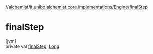 //[alchemist](../../../index.md)/[it.unibo.alchemist.core.implementations](../index.md)/[Engine](index.md)/[finalStep](final-step.md)

# finalStep

[jvm]\
private val [finalStep](final-step.md): [Long](https://kotlinlang.org/api/latest/jvm/stdlib/kotlin/-long/index.html)
